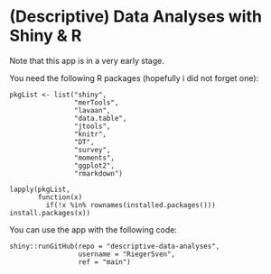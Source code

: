 # (Descriptive) Data Analyses with Shiny & R

Note that this app is in a very early stage.

You need the following R packages (hopefully i did not forget one):


```
pkgList <- list("shiny",
                "merTools",
                "lavaan",
                "data.table",
                "jtools",
                "knitr",
                "DT",
                "survey",
                "moments",
                "ggplot2",
                "rmarkdown")
                
lapply(pkgList,
       function(x) 
         if(!x %in% rownames(installed.packages())) install.packages(x))
```

You can use the app with the following code:

```
shiny::runGitHub(repo = "descriptive-data-analyses",
                 username = "RiegerSven",
                 ref = "main")
```
